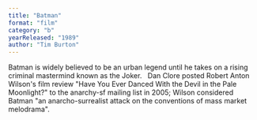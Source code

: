 ```yaml
---
title: "Batman"
format: "film"
category: "b"
yearReleased: "1989"
author: "Tim Burton"
---
```

Batman is widely believed to be an urban legend until he  takes on a rising criminal mastermind known as the Joker.
 
Dan Clore posted Robert Anton Wilson's film review "Have  You Ever Danced With the Devil in the Pale Moonlight?" to the anarchy-sf mailing  list in 2005; Wilson considered Batman "an anarcho-surrealist attack on  the conventions of mass market melodrama".